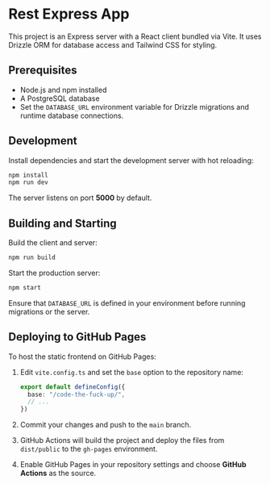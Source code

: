 # Rest Express App

This project is an Express server with a React client bundled via Vite. It uses Drizzle ORM for database access and Tailwind CSS for styling.

## Prerequisites

- Node.js and npm installed
- A PostgreSQL database
- Set the `DATABASE_URL` environment variable for Drizzle migrations and runtime database connections.

## Development

Install dependencies and start the development server with hot reloading:

```bash
npm install
npm run dev
```

The server listens on port **5000** by default.

## Building and Starting

Build the client and server:

```bash
npm run build
```

Start the production server:

```bash
npm start
```

Ensure that `DATABASE_URL` is defined in your environment before running migrations or the server.

## Deploying to GitHub Pages

To host the static frontend on GitHub Pages:

1. Edit `vite.config.ts` and set the `base` option to the repository name:

   ```ts
   export default defineConfig({
     base: "/code-the-fuck-up/",
     // ...
   })
   ```

2. Commit your changes and push to the `main` branch.
3. GitHub Actions will build the project and deploy the files from `dist/public` to the `gh-pages` environment.
4. Enable GitHub Pages in your repository settings and choose **GitHub Actions** as the source.

